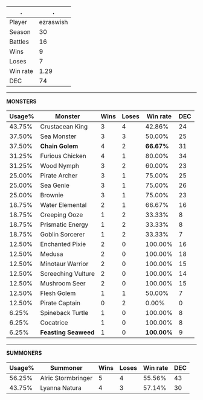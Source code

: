 .|.
|-|-
Player|ezraswish
Season|30
Battles|16
Wins|9
Loses|7
Win rate|1.29
DEC|74

---
**MONSTERS**

Usage%|Monster|Wins|Loses|Win rate|DEC|
-|-|-|-|-|-|
43.75%|Crustacean King|3|4|42.86%|24|
37.50%|Sea Monster|3|3|50.00%|25|
37.50%|**Chain Golem**|4|2|**66.67%**|31|
31.25%|Furious Chicken|4|1|80.00%|34|
31.25%|Wood Nymph|3|2|60.00%|23|
25.00%|Pirate Archer|3|1|75.00%|25|
25.00%|Sea Genie|3|1|75.00%|26|
25.00%|Brownie|3|1|75.00%|23|
18.75%|Water Elemental|2|1|66.67%|16|
18.75%|Creeping Ooze|1|2|33.33%|8|
18.75%|Prismatic Energy|1|2|33.33%|8|
18.75%|Goblin Sorcerer|1|2|33.33%|7|
12.50%|Enchanted Pixie|2|0|100.00%|16|
12.50%|Medusa|2|0|100.00%|18|
12.50%|Minotaur Warrior|2|0|100.00%|15|
12.50%|Screeching Vulture|2|0|100.00%|14|
12.50%|Mushroom Seer|2|0|100.00%|15|
12.50%|Flesh Golem|1|1|50.00%|7|
12.50%|Pirate Captain|0|2|0.00%|0|
6.25%|Spineback Turtle|1|0|100.00%|8|
6.25%|Cocatrice|1|0|100.00%|8|
6.25%|**Feasting Seaweed**|1|0|**100.00%**|9|

---
**SUMMONERS**

Usage%|Summoner|Wins|Loses|Win rate|DEC|
-|-|-|-|-|-|
56.25%|Alric Stormbringer|5|4|55.56%|43|
43.75%|Lyanna Natura|4|3|57.14%|30|
